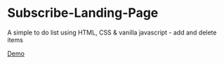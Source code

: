 # Subscribe-Landing-Page

A simple to do list using HTML, CSS & vanilla javascript - add and delete items

[Demo][1]

[1]:https://christinetrant.github.io/Subscribe-Landing-Page/
